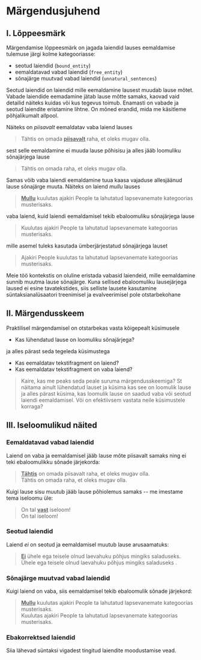 # Märgendusjuhend

## I. Lõppeesmärk 
Märgendamise lõppeesmärk on jagada laiendid lauses eemaldamise tulemuse järgi kolme kategooriasse: 

* seotud laiendid (`bound_entity`)
* eemaldatavad vabad laiendid (`free_entity`)
* sõnajärge muutvad vabad laiendid (`unnatural_sentences`) 

Seotud laiendid on laiendid mille eemaldamine lausest muudab lause mõtet. 
Vabade laiendide eemadamine jätab lause mõtte samaks, kaovad vaid detailid näiteks kuidas või kus tegevus toimub. 
Enamasti on vabade ja seotud laiendite eristamine lihtne. On mõned erandid, mida me käsitleme põhjalikumalt allpool.


Näiteks on _piisavalt_ eemaldatav vaba laiend lauses

> Tähtis on omada <u>**piisavalt**</u> raha, et oleks mugav olla.

sest selle eemaldamine ei muuda lause põhisisu ja alles jääb loomuliku sõnajärjega lause

> Tähtis on omada raha, et oleks mugav olla.

Samas võib vaba laiendi eemaldamine tuua kaasa vajaduse allesjäänud lause sõnajärge muuta. Näiteks on laiend _mullu_ lauses 

> <u>**Mullu**</u> kuulutas ajakiri People ta lahutatud lapsevanemate kategoorias musterisaks.

vaba laiend, kuid laiendi eemaldamisel tekib ebaloomuliku sõnajärjega lause  

> Kuulutas ajakiri People ta lahutatud lapsevanemate kategoorias musterisaks.

mille asemel tuleks kasutada ümberjärjestatud sõnajärjega lauset

> Ajakiri People kuulutas ta lahutatud lapsevanemate kategoorias musterisaks.

Meie töö kontekstis on oluline eristada vabasid laiendeid, mille eemaldamine sunnib muutma lause sõnajärge. 
Kuna sellised ebaloomuliku lausejärjega laused ei esine tavatekstides, siis selliste lausete kasutamine süntaksianalüsaatori treenimisel ja evalveerimisel pole otstarbekohane

## II. Märgendusskeem

Praktilisel märgendamisel on otstarbekas vasta kõigepealt küsimusele

* Kas lühendatud lause on loomuliku sõnajärjega?

ja alles pärast seda tegeleda küsimustega

* Kas eemaldatav tekstifragment on laiend?
* Kas eemaldatav tekstifragment on vaba laiend?

> Kaire, kas me peaks seda peale suruma märgendusskeemiga?
> St näitama ainult lühendatud lauset ja küsima kas see on loomulik lause ja alles pärast küsima, kas loomulik lause on saadud vaba või seotud laiendi eemaldamisel.
> Või on efektiivsem vastata neile küsimustele korraga?  


## III. Iseloomulikud näited

### Eemaldatavad vabad laiendid

Laiend on vaba ja eemaldamisel jääb lause mõte piisavalt samaks ning ei teki ebaloomulikku sõnade järjekorda: 

> <u>**Tähtis**</u> on omada piisavalt raha, et oleks mugav olla. <br/>
> Tähtis on omada raha, et oleks mugav olla.

Kuigi lause sisu muutub jääb lause põhiolemus samaks -- me imestame tema iseloomu üle:

> On tal <u>**vast**</u> iseloom! <br/>
> On tal iseloom!


### Seotud laiendid

Laiend _ei_ on seotud ja eemaldamisel muutub lause arusaamatuks:

> <u>**Ei**</u> ühele ega teisele olnud laevahuku põhjus mingiks saladuseks. <br/>
> Ühele ega teisele olnud laevahuku põhjus mingiks saladuseks .


### Sõnajärge muutvad vabad laiendid 

Kuigi laiend on vaba, siis eemaldamisel tekib ebaloomulik sõnade järjekord:

> <u>**Mullu**</u> kuulutas ajakiri People ta lahutatud lapsevanemate kategoorias musterisaks. <br/>
> Kuulutas ajakiri People ta lahutatud lapsevanemate kategoorias musterisaks.


### Ebakorrektsed laiendid

Siia lähevad süntaksi vigadest tingitud laiendite moodustamise vead.




